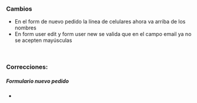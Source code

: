 <h3>Cambios</h3>
<ul>
    <li>En el form de nuevo pedido la línea de celulares ahora va arriba de los nombres</li>
    <li>En form user edit y form user new se valida que en el campo email ya no se acepten mayúsculas</li>
</ul>

</br>

<h3>Correcciones:</h3>

<h5>Formulario nuevo pedido</h5>
<ul>
    <li></li>

</ul>